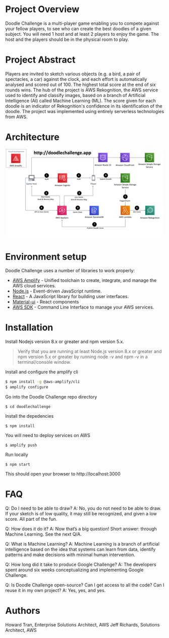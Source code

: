 # Project Overview
   Doodle Challenge is a multi-player game enabling you to compete against your fellow players, to see who can create the best doodles of a given subject.  You will need 1 host and at least 2 players to enjoy the game. The host and the players should be in the physical room to play.


# Project Abstract
   Players are invited to sketch various objects (e.g. a bird, a pair of spectacles, a car) against the clock, and each effort is automatically analysed and scored out of 100. The highest total score at the end of six rounds wins. The hub of the project is AWS Rekognition, the AWS service used to identify and classify images, based on a branch of Artificial Intelligence (AI) called Machine Learning (ML). The score given for each doodle is an indicator of Rekognition's confidence in its identification of the doodle. The project was implemented using entirely serverless technologies from AWS.


# Architecture
![Architecture](./architecture.png)

# Environment setup
Doodle Challenge uses a number of libraries to work properly:
* [AWS Amplify] - Unified toolchain to create, integrate, and manage the AWS cloud services.
* [Node.js] - Event-driven JavaScript runtime.
* [React] - A JavaScript library for building user interfaces.
* [Material-ui] - React components
* [AWS SDK] - Command Line Interface to manage your AWS services.

# Installation
Install Nodejs version 8.x or greater and npm version 5.x.
> Verify that you are running at least Node.js version 8.x or greater and npm version 5.x or greater by running node -v and npm -v in a terminal/console window.

Install and configure the amplify cli
```sh
$ npm install -g @aws-amplify/cli
$ amplify configure
```

Go into the Doodle Challenge repo directory
```
$ cd doodlechallenge
```

Install the depedencies
```
$ npm install
```

You will need to deploy services on AWS
```
$ amplify push
```

Run locally
```
$ npm start
```

This should open your browser to http://localhost:3000

# FAQ
Q:  Do I need to be able to draw?
A:  No, you do not need to be able to draw. If your sketch is of low quality, it may still be recognized, and given a low score. All part of the fun.

Q:  How does it do it?
A:  Now that’s a big question! Short answer: through Machine Learning. See the next Q/A.

Q:  What is Machine Learning?
A:  Machine Learning is a branch of artificial intelligence based on the idea that systems can learn from data, identify patterns and make decisions with minimal human intervention.

Q:  How long did it take to produce Google Challenge?
A:  The developers spent around six weeks conceptualizing and implementing Google Challenge.

Q:  Is Doodle Challenge open-source? Can I get access to all the code? Can I reuse it in my own project?
A:  Yes, yes, and yes. 


# Authors
Howard Tran, Enterprise Solutions Architect, AWS
Jeff Richards, Solutions Architect, AWS

[AWS Amplify]: <https://aws-amplify.github.io/docs/>
[Node.js]: <https://nodejs.org/en/>
[React]: <https://reactjs.org/>
[Material-ui]: <https://material-ui.com/>
[AWS SDK]: <https://aws.amazon.com/cli/>